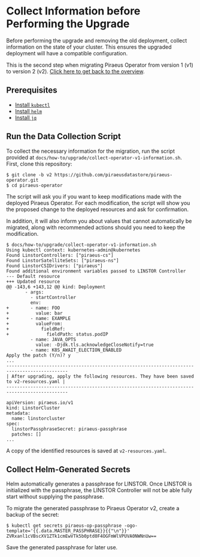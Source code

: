 # Collect Information before Performing the Upgrade

Before performing the upgrade and removing the old deployment, collect information on the state of your cluster.
This ensures the upgraded deployment will have a compatible configuration.

This is the second step when migrating Piraeus Operator from version 1 (v1) to version 2 (v2).
[Click here to get back to the overview](./index.md).

## Prerequisites

* [Install `kubectl`](https://kubernetes.io/docs/tasks/tools/)
* [Install `helm`](https://docs.helm.sh/docs/intro/install/)
* [Install `jq`](https://jqlang.github.io/jq/download/)

## Run the Data Collection Script

To collect the necessary information for the migration, run the script provided at
`docs/how-to/upgrade/collect-operator-v1-information.sh`. First, clone this repository:

```
$ git clone -b v2 https://github.com/piraeusdatastore/piraeus-operator.git
$ cd piraeus-operator
```

The script will ask you if you want to keep modifications made with the deployed Piraeus Operator.
For each modification, the script will show you the proposed change to the deployed resources and ask for
confirmation.

In addition, it will also inform you about values that cannot automatically be migrated, along with recommended
actions should you need to keep the modification.

```
$ docs/how-to/upgrade/collect-operator-v1-information.sh
Using kubectl context: kubernetes-admin@kubernetes
Found LinstorControllers: ["piraeus-cs"]
Found LinstorSatelliteSets: ["piraeus-ns"]
Found LinstorCSIDrivers: ["piraeus"]
Found additional environment variables passed to LINSTOR Controller
--- Default resource
+++ Updated resource
@@ -143,6 +143,12 @@ kind: Deployment
       - args:
         - startController
         env:
+        - name: FOO
+          value: bar
+        - name: EXAMPLE
+          valueFrom:
+            fieldRef:
+              fieldPath: status.podIP
         - name: JAVA_OPTS
           value: -Djdk.tls.acknowledgeCloseNotify=true
         - name: K8S_AWAIT_ELECTION_ENABLED
Apply the patch (Y/n)? y
...
---------------------------------------------------------------------------------------------
| After upgrading, apply the following resources. They have been saved to v2-resources.yaml |
---------------------------------------------------------------------------------------------

apiVersion: piraeus.io/v1
kind: LinstorCluster
metadata:
  name: linstorcluster
spec:
  linstorPassphraseSecret: piraeus-passphrase
  patches: []
...
```

A copy of the identified resources is saved at `v2-resources.yaml`.

## Collect Helm-Generated Secrets

Helm automatically generates a passphrase for LINSTOR. Once LINSTOR is initialized with the passphrase, the LINSTOR
Controller will not be able fully start without supplying the passphrase.

To migrate the generated passphrase to Piraeus Operator v2, create a backup of the secret:

```
$ kubectl get secrets piraeus-op-passphrase -ogo-template='{{.data.MASTER_PASSPHRASE}}{{"\n"}}'
ZVRxanl1cVBscXV1ZTk1cmEwVTk5b0ptd0F4OGFmWlVPUVA0NWNnUw==
```

Save the generated passphrase for later use.
